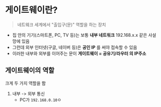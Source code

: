 # 게이트웨이란?
> 네트웨크 세계에서 "출입구(문)" 역할을 하는 장치

- 집 안의 기기(스마트폰, PC, TV 등)는 보통 **내부 네트워크** 192.168.x.x 같은 사설 망에 있음
- 그런데 외부 인터넷(구글, 네이버 등)은 **공인 IP** 를 써야 접속할 수 있음
- 이러한 내부와 외부를 이어주는 문이 **게이트웨이 = 공유기/라우터 의 IP주소** 


## 게이트웨이의 역할
크게 두 가지 역할을 함
1. 내부 -> 외부 통신
   - PC가 `192.168.0.10`ㅇ